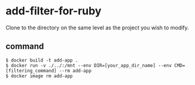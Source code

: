 # add-filter-for-ruby

Clone to the directory on the same level as the project you wish to modify.

## command
```
$ docker build -t add-app .
$ docker run -v ./../:/mnt --env DIR=[your_app_dir_name] --env CMD=[filtering_command] --rm add-app
$ docker image rm add-app
```
